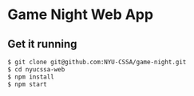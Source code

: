 # Game Night Web App

## Get it running
```sh
$ git clone git@github.com:NYU-CSSA/game-night.git
$ cd nyucssa-web
$ npm install
$ npm start
```
